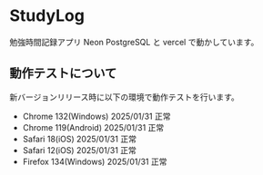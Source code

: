 # StudyLog

勉強時間記録アプリ
Neon PostgreSQL と vercel で動かしています。

## 動作テストについて

新バージョンリリース時に以下の環境で動作テストを行います。

- Chrome 132(Windows)
  2025/01/31 正常
- Chrome 119(Android)
  2025/01/31 正常
- Safari 18(iOS)
  2025/01/31 正常
- Safari 12(iOS)
  2025/01/31 正常
- Firefox 134(Windows)
  2025/01/31 正常
